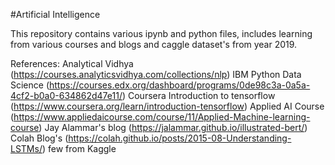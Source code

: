 #Artificial Intelligence

This repository contains various ipynb and python files, includes learning from various courses and blogs and caggle dataset's from year 2019.

References:
Analytical Vidhya (https://courses.analyticsvidhya.com/collections/nlp)
IBM Python Data Science (https://courses.edx.org/dashboard/programs/0de98c3a-0a5a-4cf2-b0a0-634862d47e11/)
Coursera Introduction to tensorflow (https://www.coursera.org/learn/introduction-tensorflow)
Applied AI Course (https://www.appliedaicourse.com/course/11/Applied-Machine-learning-course)
Jay Alammar's blog (https://jalammar.github.io/illustrated-bert/)
Colah Blog's (https://colah.github.io/posts/2015-08-Understanding-LSTMs/)
few from Kaggle
